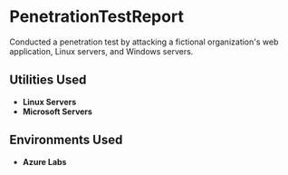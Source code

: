 # PenetrationTestReport
Conducted a penetration test by attacking a fictional organization's web application, Linux servers, and Windows servers.

<h2>Utilities Used</h2>

- <b>Linux Servers</b> 
- <b>Microsoft Servers</b>
  
<h2>Environments Used </h2>

- <b>Azure Labs</b>
